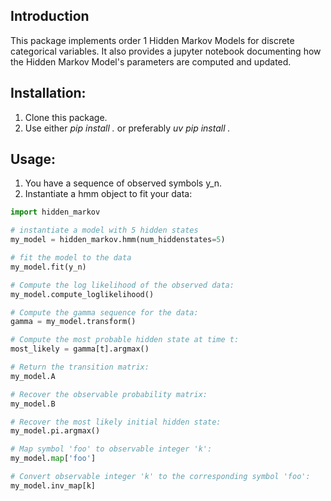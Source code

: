 ## Introduction
This package implements order 1 Hidden Markov Models
for discrete categorical variables. It also provides a jupyter
notebook documenting how the Hidden Markov Model's parameters are
computed and updated.

## Installation:

1. Clone this package.
2. Use either *pip install .* or preferably *uv pip install .*

## Usage:

1. You have a sequence of observed symbols y_n.
2. Instantiate a hmm object to fit your data:

```python
import hidden_markov

# instantiate a model with 5 hidden states
my_model = hidden_markov.hmm(num_hiddenstates=5)

# fit the model to the data
my_model.fit(y_n)

# Compute the log likelihood of the observed data:
my_model.compute_loglikelihood()

# Compute the gamma sequence for the data:
gamma = my_model.transform()

# Compute the most probable hidden state at time t:
most_likely = gamma[t].argmax()

# Return the transition matrix:
my_model.A

# Recover the observable probability matrix:
my_model.B

# Recover the most likely initial hidden state:
my_model.pi.argmax()

# Map symbol 'foo' to observable integer 'k':
my_model.map['foo']

# Convert observable integer 'k' to the corresponding symbol 'foo':
my_model.inv_map[k]
```
